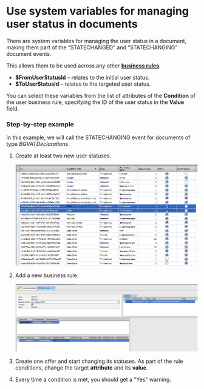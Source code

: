 # Use system variables for managing user status in documents

There are system variables for managing the user status in a document, making them part of the “STATECHANGED” and “STATECHANGING” document events. 

This allows them to be used across any other **[business rules](https://docs.erp.net/tech/advanced/user-business-rules/index.html)**.

- **$FromUserStatusId** – relates to the initial user status.
- **$ToUserStatusId** – relates to the targeted user status.
	
You can select these variables from the list of attributes of the **Condition** of the user business rule, specifying the ID of the user status in the **Value** field.

### Step-by-step example

In this example, we will call the STATECHANGING event for documents of type *BGVATDeclarations*. 

1. Create at least two new user statuses.

	![picture](pictures/step_one.png)

2. Add a new business rule.
 
	![picture](pictures/step_two.png)

3. Create one offer and start changing its statuses. As part of the rule conditions, change the target **attribute** and its **value**. 

4. Every time a condition is met, you should get a "Yes" warning. 
